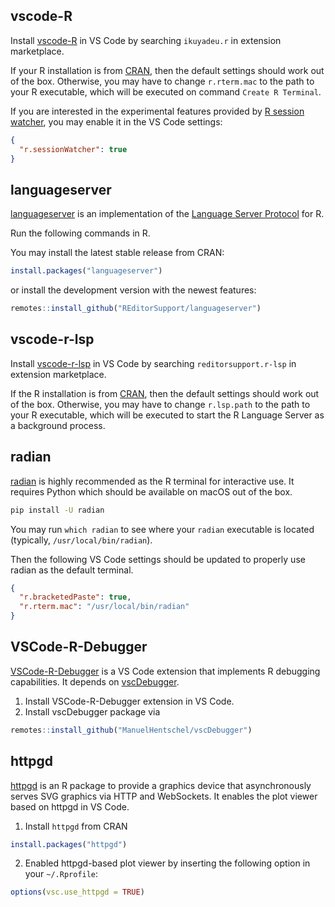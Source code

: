 ## vscode-R

Install [vscode-R](https://marketplace.visualstudio.com/items?itemName=Ikuyadeu.r) in VS Code by searching `ikuyadeu.r` in extension marketplace.

If your R installation is from [CRAN](http://cran.r-project.org/mirrors.html), then the default settings should work out of the box. Otherwise, you may have to change `r.rterm.mac` to the path to your R executable, which will be executed on command `Create R Terminal`.

If you are interested in the experimental features provided by [R session watcher](https://github.com/Ikuyadeu/vscode-R/wiki/R-Session-watcher), you may enable it in the VS Code settings:

```json
{
  "r.sessionWatcher": true
}
```

## languageserver

[languageserver](https://github.com/REditorSupport/languageserver) is an implementation of the [Language Server Protocol](https://microsoft.github.io/language-server-protocol/) for R.

Run the following commands in R.

You may install the latest stable release from CRAN:

```r
install.packages("languageserver")
``` 

or install the development version with the newest features:

```r
remotes::install_github("REditorSupport/languageserver")
```

## vscode-r-lsp

Install [vscode-r-lsp](https://marketplace.visualstudio.com/items?itemName=REditorSupport.r-lsp) in VS Code by searching `reditorsupport.r-lsp` in extension marketplace.

If the R installation is from [CRAN](http://cran.r-project.org/mirrors.html), then the default settings should work out of the box. Otherwise, you may have to change `r.lsp.path` to the path to your R executable, which will be executed to start the R Language Server as a background process.

## radian

[radian](https://github.com/randy3k/radian) is highly recommended as the R terminal for interactive use. It requires Python which should be available on macOS out of the box.

```bash
pip install -U radian
```

You may run `which radian` to see where your `radian` executable is located (typically, `/usr/local/bin/radian`).

Then the following VS Code settings should be updated to properly use radian as the default terminal.

```json
{
  "r.bracketedPaste": true,
  "r.rterm.mac": "/usr/local/bin/radian"
}
```


## VSCode-R-Debugger

[VSCode-R-Debugger](https://marketplace.visualstudio.com/items?itemName=RDebugger.r-debugger) is a VS Code extension that implements R debugging capabilities. It depends on [vscDebugger](https://github.com/ManuelHentschel/vscDebugger).

1. Install VSCode-R-Debugger extension in VS Code.
2. Install vscDebugger package via

```r
remotes::install_github("ManuelHentschel/vscDebugger")
```

## httpgd

[httpgd](https://github.com/nx10/httpgd) is an R package to provide a graphics device that asynchronously serves SVG graphics via HTTP and WebSockets. It enables the plot viewer based on httpgd in VS Code.

1. Install `httpgd` from CRAN

```r
install.packages("httpgd")
```

2. Enabled httpgd-based plot viewer by inserting the following option in your `~/.Rprofile`:

```r
options(vsc.use_httpgd = TRUE)
```
